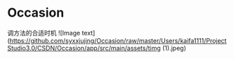 # Occasion
调方法的合适时机
![Image text](https://github.com/syxxjujing/Occasion/raw/master/Users/kaifa1111/ProjectStudio3.0/CSDN/Occasion/app/src/main/assets/timg (1).jpeg)
